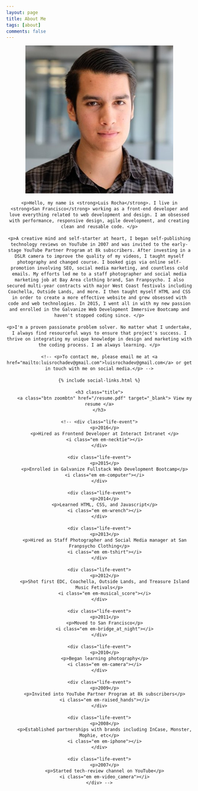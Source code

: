 ```yaml
---
layout: page
title: About Me
tags: [about]
comments: false
---
```

<style type="text/css">

    .life-event{
    	-webkit-margin-before: 6em;
    	-webkit-margin-after: 6em;
    }

    .btn{
    	border: 1px solid;
    border-color: rgba(229,230,233,0.5) rgba(223,224,228,0.5) #d0d1d5;
    }
</style>

<div style="text-align:center">
	<img alt="Luis Rocha headshot" class="avatar" src="/assets/img/avatar.jpg">

	<p>Hello, my name is <strong>Luis Rocha</strong>. I live in <strong>San Francisco</strong> working as a front-end developer and love everything related to web development and design. I am obsessed with performance, responsive design, agile development, and creating clean and reusable code. </p>

	<p>A creative mind and self-starter at heart, I began self-publishing technology reviews on YouTube in 2007 and was invited to the early-stage YouTube Partner Program at 8k subscribers. After investing in a DSLR camera to improve the quality of my videos, I taught myself photography and changed course. I booked gigs via online self-promotion involving SEO, social media marketing, and countless cold emails. My efforts led me to a staff photographer and social media marketing job at Bay Area clothing brand, San Franpsycho. I also secured multi-year contracts with major West Coast festivals including Coachella, Outside Lands, and more. I then taught myself HTML and CSS in order to create a more effective website and grew obsessed with code and web technologies. In 2015, I went all in with my new passion and enrolled in the Galvanize Web Development Immersive Bootcamp and haven't stopped coding since. </p>

	<p>I'm a proven passionate problem solver. No matter what I undertake, I always find resourceful ways to ensure that project's success. I thrive on integrating my unique knowledge in design and marketing with the coding process. I am always learning. </p>

	<!-- <p>To contact me, please email me at <a href="mailto:luisrochadev@gmail.com">luisrochadev@gmail.com</a> or get in touch with me on social media.</p> -->
	
	{% include social-links.html %}

	<h3 class="title">
		<a class="btn zoombtn" href="/resume.pdf" target="_blank"> View my resume </a>
	</h3>

	<!-- <div class="life-event">
		<p>2016</p>
		<p>Hired as Frontend Developer at Interact Intranet </p>
		<i class="em em-necktie"></i>
	</div>

	<div class="life-event">
		<p>2015</p>
		<p>Enrolled in Galvanize Fullstack Web Development Bootcamp</p>
		<i class="em em-computer"></i>
	</div>

	<div class="life-event">
		<p>2014</p>
		<p>Learned HTML, CSS, and Javascript</p>
		<i class="em em-wrench"></i>
	</div>

	<div class="life-event">
		<p>2013</p>
		<p>Hired as Staff Photographer and Social Media manager at San Franpsycho Clothing</p>
		<i class="em em-tshirt"></i>
	</div>

	<div class="life-event">
		<p>2012</p>
		<p>Shot first EDC, Coachella, Outside Lands, and Treasure Island Music Fetivals</p>
		<i class="em em-musical_score"></i>
	</div>

	<div class="life-event">
		<p>2011</p>
		<p>Moved to San Francisco</p>
		<i class="em em-bridge_at_night"></i>
	</div>

	<div class="life-event">
		<p>2010</p>
		<p>Began learning photography</p>
		<i class="em em-camera"></i>
	</div>
	
	<div class="life-event">
		<p>2009</p>
		<p>Invited into YouTube Partner Program at 8k subscribers</p>
		<i class="em em-raised_hands"></i>
	</div>

	<div class="life-event">
		<p>2008</p>
		<p>Established partnerships with brands including InCase, Monster, Mophie, etc</p>
		<i class="em em-iphone"></i>
	</div>
	
	<div class="life-event">
		<p>2007</p>
		<p>Started tech-review channel on YouTube</p>
		<i class="em em-video_camera"></i>
	</div> -->
	

	
</div>